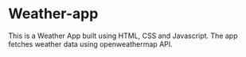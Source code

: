 # Weather-app

This is a Weather App built using HTML, CSS and Javascript.
The app fetches weather data using openweathermap API.
